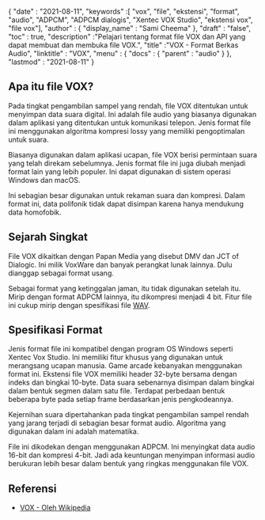 {
  "date" : "2021-08-11",
  "keywords" :[ "vox", "file", "ekstensi", "format", "audio", "ADPCM", "ADPCM dialogis", "Xentec VOX Studio", "ekstensi vox", "file vox"],
  "author" : {
    "display_name" : "Sami Cheema"
},
  "draft" : "false",
  "toc" : true,
  "description" :"Pelajari tentang format file VOX dan API yang dapat membuat dan membuka file VOX.",
  "title" :"VOX - Format Berkas Audio",
  "linktitle" : "VOX",
  "menu" : {
    "docs" : {
      "parent" : "audio"
}
},
  "lastmod" : "2021-08-11"
}

## Apa itu file VOX? ##

Pada tingkat pengambilan sampel yang rendah, file VOX ditentukan untuk menyimpan data suara digital. Ini adalah file audio yang biasanya digunakan dalam aplikasi yang ditentukan untuk komunikasi telepon. Jenis format file ini menggunakan algoritma kompresi lossy yang memiliki pengoptimalan untuk suara.

Biasanya digunakan dalam aplikasi ucapan, file VOX berisi permintaan suara yang telah direkam sebelumnya. Jenis format file ini juga diubah menjadi format lain yang lebih populer. Ini dapat digunakan di sistem operasi Windows dan macOS.

Ini sebagian besar digunakan untuk rekaman suara dan kompresi. Dalam format ini, data polifonik tidak dapat disimpan karena hanya mendukung data homofobik.



## Sejarah Singkat ##

File VOX dikaitkan dengan Papan Media yang disebut DMV dan JCT of Dialogic. Ini milik VoxWare dan banyak perangkat lunak lainnya. Dulu dianggap sebagai format usang.

Sebagai format yang ketinggalan jaman, itu tidak digunakan setelah itu. Mirip dengan format ADPCM lainnya, itu dikompresi menjadi 4 bit. Fitur file ini cukup mirip dengan spesifikasi file [WAV](/id/audio/wav/).


## Spesifikasi Format ##

Jenis format file ini kompatibel dengan program OS Windows seperti Xentec Vox Studio. Ini memiliki fitur khusus yang digunakan untuk merangsang ucapan manusia. Game arcade kebanyakan menggunakan format ini. Ekstensi file VOX memiliki header 32-byte bersama dengan indeks dan bingkai 10-byte. Data suara sebenarnya disimpan dalam bingkai dalam bentuk segmen dalam satu file. Terdapat perbedaan bentuk beberapa byte pada setiap frame berdasarkan jenis pengkodeannya.

Kejernihan suara dipertahankan pada tingkat pengambilan sampel rendah yang jarang terjadi di sebagian besar format audio. Algoritma yang digunakan dalam ini adalah matematika.

File ini dikodekan dengan menggunakan ADPCM. Ini menyingkat data audio 16-bit dan kompresi 4-bit. Jadi ada keuntungan menyimpan informasi audio berukuran lebih besar dalam bentuk yang ringkas menggunakan file VOX.


## Referensi ##

* [VOX - Oleh Wikipedia](https://en.wikipedia.org/wiki/Dialogic_ADPCM)

